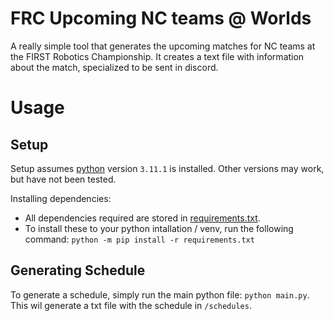 # FRC Upcoming NC teams @ Worlds
A really simple tool that generates the upcoming matches for NC teams at the FIRST Robotics Championship. It creates a text file with information about the match, specialized to be sent in discord.

# Usage
## Setup
Setup assumes [python](https://www.get-python.org/downloads/release/python-3118/) version `3.11.1` is installed. Other versions may work, but have not been tested.

Installing dependencies:
- All dependencies required are stored in [requirements.txt](requirements.txt). 
- To install these to your python intallation / venv, run the following command: `python -m pip install -r requirements.txt`

## Generating Schedule
To generate a schedule, simply run the main python file: `python main.py`. This wil generate a txt file with the schedule in `/schedules`.